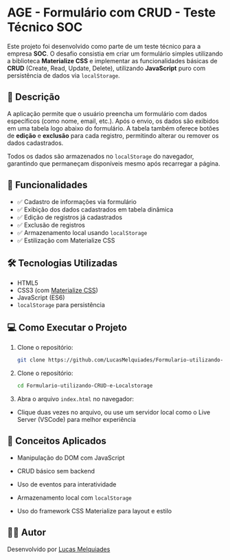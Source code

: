 # AGE - Formulário com CRUD - Teste Técnico SOC

Este projeto foi desenvolvido como parte de um teste técnico para a empresa **SOC**. O desafio consistia em criar um formulário simples utilizando a biblioteca **Materialize CSS** e implementar as funcionalidades básicas de **CRUD** (Create, Read, Update, Delete), utilizando **JavaScript** puro com persistência de dados via `localStorage`.

## 📝 Descrição

A aplicação permite que o usuário preencha um formulário com dados específicos (como nome, email, etc.). Após o envio, os dados são exibidos em uma tabela logo abaixo do formulário. A tabela também oferece botões de **edição** e **exclusão** para cada registro, permitindo alterar ou remover os dados cadastrados.

Todos os dados são armazenados no `localStorage` do navegador, garantindo que permaneçam disponíveis mesmo após recarregar a página.

## 🎯 Funcionalidades

- ✅ Cadastro de informações via formulário
- ✅ Exibição dos dados cadastrados em tabela dinâmica
- ✅ Edição de registros já cadastrados
- ✅ Exclusão de registros
- ✅ Armazenamento local usando `localStorage`
- ✅ Estilização com Materialize CSS

## 🛠️ Tecnologias Utilizadas

- HTML5
- CSS3 (com [Materialize CSS](https://materializecss.com/))
- JavaScript (ES6)
- `localStorage` para persistência

## 💻 Como Executar o Projeto

1. Clone o repositório:
   ```bash
   git clone https://github.com/LucasMelquiades/Formulario-utilizando-CRUD-e-Localstorage.git

2. Clone o repositório:
   ```bash
   cd Formulario-utilizando-CRUD-e-Localstorage

3. Abra o arquivo `index.html` no navegador:
 - Clique duas vezes no arquivo, ou use um servidor local como o Live Server (VSCode) para melhor experiência


## 🧠 Conceitos Aplicados
- Manipulação do DOM com JavaScript

- CRUD básico sem backend

- Uso de eventos para interatividade

- Armazenamento local com `localStorage`

- Uso do framework CSS Materialize para layout e estilo

## 👨‍💻 Autor

Desenvolvido por [Lucas Melquiades](https://www.linkedin.com/in/lucas-melquiades-de-menezes-oliveira-74486272/)
